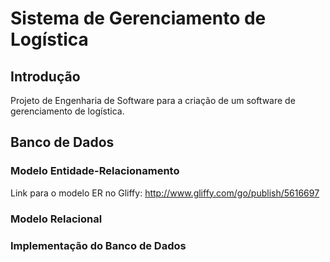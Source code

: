 # Sistema de Gerenciamento de Logística

## Introdução

Projeto de Engenharia de Software para a criação de um software de gerenciamento de logística.

## Banco de Dados

### Modelo Entidade-Relacionamento

Link para o modelo ER no Gliffy: http://www.gliffy.com/go/publish/5616697

### Modelo Relacional

### Implementação do Banco de Dados
